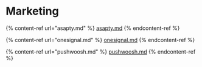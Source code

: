 # Marketing

{% content-ref url="asapty.md" %}
[asapty.md](asapty.md)
{% endcontent-ref %}

{% content-ref url="onesignal.md" %}
[onesignal.md](onesignal.md)
{% endcontent-ref %}

{% content-ref url="pushwoosh.md" %}
[pushwoosh.md](pushwoosh.md)
{% endcontent-ref %}
